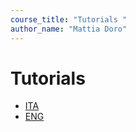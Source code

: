 ```yaml
---
course_title: "Tutorials "
author_name: "Mattia Doro"
---
```


# Tutorials

- [ITA](docs/ita/ItaIndex.html)
- [ENG](docs/eng/eng.html)
